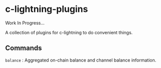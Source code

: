# c-lightning-plugins

Work In Progress...

A collection of plugins for c-lightning to do convenient things.

## Commands
`balance` : Aggregated on-chain balance and channel balance information.
